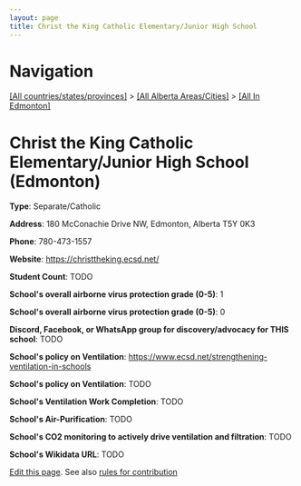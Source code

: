 ```yaml
---
layout: page
title: Christ the King Catholic Elementary/Junior High School
---
```

# Navigation

[[All countries/states/provinces]](../../..) > [[All Alberta Areas/Cities]](../..) > [[All In Edmonton]](..)

# Christ the King Catholic Elementary/Junior High School (Edmonton)

**Type**: Separate/Catholic

**Address**: 180 McConachie Drive NW, Edmonton, Alberta T5Y 0K3

**Phone**: 780-473-1557

**Website**: <https://christtheking.ecsd.net/>

**Student Count**: TODO

**School's overall airborne virus protection grade (0-5)**: 1

**School's overall airborne virus protection grade (0-5)**: 0

**Discord, Facebook, or WhatsApp group for discovery/advocacy for THIS school**: TODO

**School's policy on Ventilation**: <https://www.ecsd.net/strengthening-ventilation-in-schools>

**School's policy on Ventilation**: TODO

**School's Ventilation Work Completion**: TODO

**School's Air-Purification**: TODO

**School's CO2 monitoring to actively drive ventilation and filtration**: TODO

**School's Wikidata URL**: TODO


[Edit this page](https://github.com/ventilate-schools/AB/edit/main/./Edmonton/Christ_the_King_Catholic_Elementary_Junior_High_School.md). See also [rules for contribution](../../../contribution-rules/)